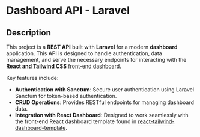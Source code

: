 # Dashboard API - Laravel

## Description

This project is a **REST API** built with **Laravel** for a modern **dashboard** application. This API is designed to handle authentication, data management, and serve the necessary endpoints for interacting with the [**React and Tailwind CSS** front-end dashboard.](https://github.com/aminagr/react-laravel-dashboard-template/tree/main/dashboard-front)

Key features include:

- **Authentication with Sanctum**: Secure user authentication using Laravel Sanctum for token-based authentication.
- **CRUD Operations**: Provides RESTful endpoints for managing dashboard data.
- **Integration with React Dashboard**: Designed to work seamlessly with the front-end React dashboard template found in [react-tailwind-dashboard-template](https://github.com/aminagr/react-tailwind-dashboard-template).


 
